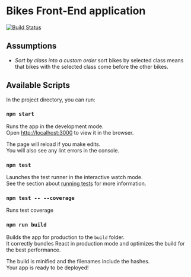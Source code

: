 # Bikes Front-End application

[![Build Status](https://travis-ci.org/rosiebear/bikes.svg?branch=master)](https://travis-ci.org/rosiebear/bikes)

## Assumptions

 - _Sort by class into a custom order_ sort bikes by selected class means that bikes with the selected class come before the other bikes.

## Available Scripts

In the project directory, you can run:

### `npm start`

Runs the app in the development mode.<br>
Open [http://localhost:3000](http://localhost:3000) to view it in the browser.

The page will reload if you make edits.<br>
You will also see any lint errors in the console.

### `npm test`

Launches the test runner in the interactive watch mode.<br>
See the section about [running tests](#running-tests) for more information.

### `npm test -- --coverage`

Runs test coverage

### `npm run build`

Builds the app for production to the `build` folder.<br>
It correctly bundles React in production mode and optimizes the build for the best performance.

The build is minified and the filenames include the hashes.<br>
Your app is ready to be deployed!

